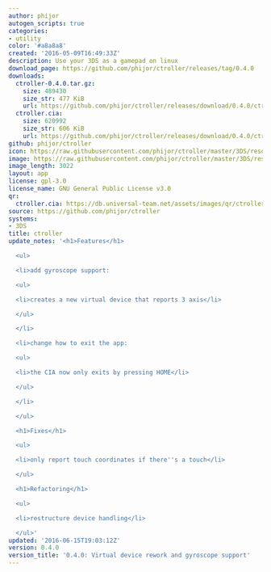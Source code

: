 ```yaml
---
author: phijor
autogen_scripts: true
categories:
- utility
color: '#a8a8a8'
created: '2016-05-09T16:49:33Z'
description: Use your 3DS as a gamepad on linux
download_page: https://github.com/phijor/ctroller/releases/tag/0.4.0
downloads:
  ctroller-0.4.0.tar.gz:
    size: 489430
    size_str: 477 KiB
    url: https://github.com/phijor/ctroller/releases/download/0.4.0/ctroller-0.4.0.tar.gz
  ctroller.cia:
    size: 620992
    size_str: 606 KiB
    url: https://github.com/phijor/ctroller/releases/download/0.4.0/ctroller.cia
github: phijor/ctroller
icon: https://raw.githubusercontent.com/phijor/ctroller/master/3DS/resources/icon.png
image: https://raw.githubusercontent.com/phijor/ctroller/master/3DS/resources/banner.png
image_length: 3022
layout: app
license: gpl-3.0
license_name: GNU General Public License v3.0
qr:
  ctroller.cia: https://db.universal-team.net/assets/images/qr/ctroller.cia.png
source: https://github.com/phijor/ctroller
systems:
- 3DS
title: ctroller
update_notes: '<h1>Features</h1>

  <ul>

  <li>add gyroscope support:

  <ul>

  <li>creates a new virtual device that reports 3 axis</li>

  </ul>

  </li>

  <li>change how to exit the app:

  <ul>

  <li>the CIA now only exits by pressing HOME</li>

  </ul>

  </li>

  </ul>

  <h1>Fixes</h1>

  <ul>

  <li>only report touch coordinates if there''s a touch</li>

  </ul>

  <h1>Refactoring</h1>

  <ul>

  <li>restructure device handling</li>

  </ul>'
updated: '2016-06-15T19:03:12Z'
version: 0.4.0
version_title: '0.4.0: Virtual device rework and gyroscope support'
---
```

